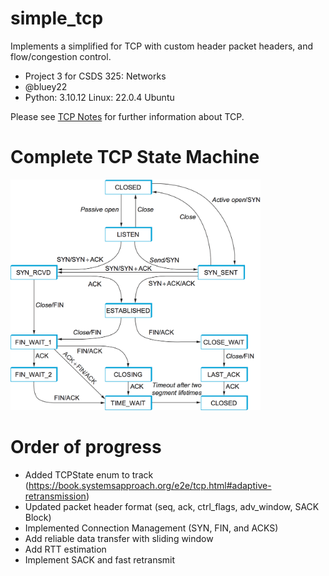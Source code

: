 # simple_tcp
Implements a simplified for TCP with custom header packet headers, and flow/congestion control.

- Project 3 for CSDS 325: Networks
- @bluey22
- Python: 3.10.12 Linux: 22.0.4 Ubuntu

Please see [TCP Notes](tcp_notes.md) for further information about TCP.

# Complete TCP State Machine
<img src="./images/tcp_state_diagram.png" alt="TCP State Diagram" width="400"/>

# Order of progress
- Added TCPState enum to track (https://book.systemsapproach.org/e2e/tcp.html#adaptive-retransmission)
- Updated packet header format (seq, ack, ctrl_flags, adv_window, SACK Block)
- Implemented Connection Management (SYN, FIN, and ACKS)
- Add reliable data transfer with sliding window
- Add RTT estimation
- Implement SACK and fast retransmit
